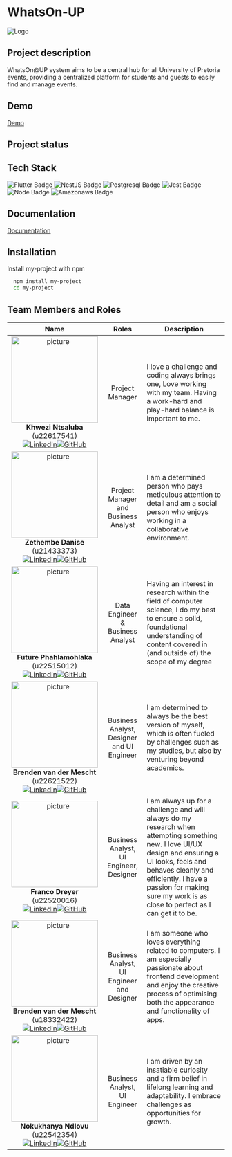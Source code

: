 # WhatsOn-UP

![Logo](https://dev-to-uploads.s3.amazonaws.com/uploads/articles/th5xamgrr6se0x5ro4g6.png)


## Project description
WhatsOn@UP system aims to be a central hub for all University of Pretoria events, providing a centralized platform for students and guests to easily find and manage events.
## Demo

[Demo](https://youtu.be/Zxwq3aW9ctU?si=zDBVisABTy_0_pVk)


## Project status
## Tech Stack
![Flutter Badge](https://img.shields.io/badge/Flutter-02569B?style=for-the-badge&logo=Flutter&logoColor=white)
![NestJS Badge](https://img.shields.io/badge/NestJS-E0234E?style=for-the-badge&logo=NestJS&logoColor=white)
![Postgresql Badge](https://img.shields.io/badge/postgresql-4169E1?style=for-the-badge&logo=postgresql&logoColor=%23FFFFFF)
![Jest Badge](https://img.shields.io/badge/jest-C21325?style=for-the-badge&logo=jest&logoColor=%23FFFFFF)
![Node Badge](https://img.shields.io/badge/nodedotjs-%235FA04E?style=for-the-badge&logo=nodedotjs&logoColor=%23FFFFFF)
![Amazonaws Badge](https://img.shields.io/badge/amazonaws-%23232F3E?style=for-the-badge&logo=amazonaws&logoColor=%23FFFFFF)

## Documentation

[Documentation](https://linktodocumentation)

## Installation

Install my-project with npm

```bash
  npm install my-project
  cd my-project
```

## Team Members and Roles
 Name | Roles | Description |
|:------:|:------:|---------------|
| <img src="https://th.bing.com/th/id/OIP.6SuAxxZ7uetUPsmWppXHWAHaHa?pid=ImgDet&w=900&h=900&rs=1" alt="picture" width="200"/> <br> **Khwezi Ntsaluba** (u22617541) <br> [![LinkedIn](https://img.shields.io/badge/LinkedIn-Profile-blue?style=flat-square&logo=linkedin)](https://www.linkedin.com/in/mishka-dukhanti-658674305)[![GitHub](https://img.shields.io/badge/GitHub-Profile-black?style=flat-square&logo=github)](https://github.com/MishkaD)|Project Manager|I love a challenge and coding always brings one, Love working with my team. Having a work-hard and play-hard balance is important to me.|
| <img src="https://th.bing.com/th/id/OIP.6SuAxxZ7uetUPsmWppXHWAHaHa?pid=ImgDet&w=900&h=900&rs=1" alt="picture" width="200"/> <br> **Zethembe Danise** (u21433373)<br> [![LinkedIn](https://img.shields.io/badge/LinkedIn-Profile-blue?style=flat-square&logo=linkedin)](https://www.linkedin.com/in/layla-olivier-995053306/)[![GitHub](https://img.shields.io/badge/GitHub-Profile-black?style=flat-square&logo=github)](https://github.com/LaylaOlivier)|Project Manager and Business Analyst|I am a determined person who pays meticulous attention to detail and am a social person who enjoys working in a collaborative environment.|
| <img src="https://th.bing.com/th/id/OIP.6SuAxxZ7uetUPsmWppXHWAHaHa?pid=ImgDet&w=900&h=900&rs=1" alt="picture" width="200"/> <br> **Future Phahlamohlaka** (u22515012)<br> [![LinkedIn](https://img.shields.io/badge/LinkedIn-Profile-blue?style=flat-square&logo=linkedin)](#)[![GitHub](https://img.shields.io/badge/GitHub-Profile-black?style=flat-square&logo=github)](#)|Data Engineer & Business Analyst|Having an interest in research within the field of computer science, I do my best to ensure a solid, foundational understanding of content covered in (and outside of) the scope of my degree|
| <img src="https://th.bing.com/th/id/OIP.6SuAxxZ7uetUPsmWppXHWAHaHa?pid=ImgDet&w=900&h=900&rs=1" alt="picture" width="200"/> <br> **Brenden van der Mescht** (u22621522)<br> [![LinkedIn](https://img.shields.io/badge/LinkedIn-Profile-blue?style=flat-square&logo=linkedin)](https://www.linkedin.com/in/aliyah-limbada-275000304/)[![GitHub](https://img.shields.io/badge/GitHub-Profile-black?style=flat-square&logo=github)](https://github.com/aliyahlimbada)|Business Analyst, Designer and UI Engineer|I am determined to always be the best version of myself, which is often fueled by challenges such as my studies, but also by venturing beyond academics.|
| <img src="https://th.bing.com/th/id/OIP.6SuAxxZ7uetUPsmWppXHWAHaHa?pid=ImgDet&w=900&h=900&rs=1" alt="picture" width="200"/> <br> **Franco Dreyer** (u22520016)<br> [![LinkedIn](https://img.shields.io/badge/LinkedIn-Profile-blue?style=flat-square&logo=linkedin)](https://www.linkedin.com/in/franco-dreyer-2186b4258/)[![GitHub](https://img.shields.io/badge/GitHub-Profile-black?style=flat-square&logo=github)](https://github.com/u22520016)|Business Analyst, UI Engineer, Designer|I am always up for a challenge and will always do my research when attempting something new.  I love UI/UX design and ensuring a UI looks, feels and behaves cleanly and efficiently.  I  have a passion for making sure my work is as close to perfect as I can get it to be.|
| <img src="https://th.bing.com/th/id/OIP.6SuAxxZ7uetUPsmWppXHWAHaHa?pid=ImgDet&w=900&h=900&rs=1" alt="picture" width="200"/> <br> **Brenden van der Mescht** (u18332422)<br> [![LinkedIn](https://img.shields.io/badge/LinkedIn-Profile-blue?style=flat-square&logo=linkedin)](https://www.linkedin.com/in/brenden-van-der-mescht-024002305/)[![GitHub](https://img.shields.io/badge/GitHub-Profile-black?style=flat-square&logo=github)](https://github.com/Brenden1998)|Business Analyst, UI Engineer and Designer|I am someone who loves everything related to computers. I am especially passionate about frontend development and enjoy the creative process of optimising both the appearance and functionality of apps. |
| <img src="https://th.bing.com/th/id/OIP.6SuAxxZ7uetUPsmWppXHWAHaHa?pid=ImgDet&w=900&h=900&rs=1" alt="picture" width="200"/> <br> **Nokukhanya Ndlovu** (u22542354)<br> [![LinkedIn](https://img.shields.io/badge/LinkedIn-Profile-blue?style=flat-square&logo=linkedin)](https://www.linkedin.com/in/lerato-kgomoeswana-694500256/)[![GitHub](https://img.shields.io/badge/GitHub-Profile-black?style=flat-square&logo=github)](https://github.com/LeratoKgomo)|Business Analyst, UI Engineer|I am driven by an insatiable curiosity and a firm belief in lifelong learning and adaptability. I embrace challenges as opportunities for growth.|
